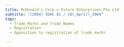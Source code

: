 ```yaml
---
title: McDonald's Corp v Future Enterprises Pte Ltd
subtitle: "[2004] SGHC 81 / 26\_April\_2004"
tags:
  - Trade Marks and Trade Names
  - Registration
  - Opposition to registration of trade marks

---
```


